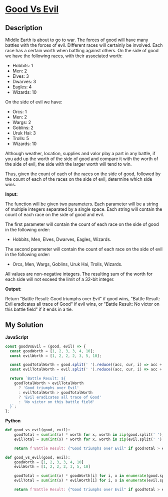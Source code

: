 # [Good Vs Evil](https://www.codewars.com/kata/52761ee4cffbc69732000738)

## Description

Middle Earth is about to go to war. The forces of good will have many battles with the forces of evil. Different races will certainly be involved. Each race has a certain worth when battling against others. On the side of good we have the following races, with their associated worth:

- Hobbits: 1
- Men: 2
- Elves: 3
- Dwarves: 3
- Eagles: 4
- Wizards: 10

On the side of evil we have:

- Orcs: 1
- Men: 2
- Wargs: 2
- Goblins: 2
- Uruk Hai: 3
- Trolls: 5
- Wizards: 10

Although weather, location, supplies and valor play a part in any battle, if you add up the worth of the side of good and compare it with the worth of the side of evil, the side with the larger worth will tend to win.

Thus, given the count of each of the races on the side of good, followed by the count of each of the races on the side of evil, determine which side wins.

**Input:**

The function will be given two parameters. Each parameter will be a string of multiple integers separated by a single space. Each string will contain the count of each race on the side of good and evil.

The first parameter will contain the count of each race on the side of good in the following order:

- Hobbits, Men, Elves, Dwarves, Eagles, Wizards.

The second parameter will contain the count of each race on the side of evil in the following order:

- Orcs, Men, Wargs, Goblins, Uruk Hai, Trolls, Wizards.

All values are non-negative integers. The resulting sum of the worth for each side will not exceed the limit of a 32-bit integer.

**Output:**

Return "Battle Result: Good triumphs over Evil" if good wins, "Battle Result: Evil eradicates all trace of Good" if evil wins, or "Battle Result: No victor on this battle field" if it ends in a tie.

## My Solution

**JavaScript**

```js
const goodVsEvil = (good, evil) => {
  const goodWorth = [1, 2, 3, 3, 4, 10];
  const evilWorth = [1, 2, 2, 2, 3, 5, 10];

  const goodTotalWorth = good.split(' ').reduce((acc, cur, i) => acc + cur * goodWorth[i], 0);
  const evilTotalWorth = evil.split(' ').reduce((acc, cur, i) => acc + cur * evilWorth[i], 0);

  return `Battle Result: ${
    goodTotalWorth > evilTotalWorth
      ? 'Good triumphs over Evil'
      : evilTotalWorth > goodTotalWorth
      ? 'Evil eradicates all trace of Good'
      : 'No victor on this battle field'
  }`;
};
```

**Python**

```py
def good_vs_evil(good, evil):
    goodTotal = sum(int(x) * worth for x, worth in zip(good.split(' '), [1, 2, 3, 3, 4, 10]))
    evilTotal = sum(int(x) * worth for x, worth in zip(evil.split(' '), [1, 2, 2, 2, 3, 5, 10]))

    return f'Battle Result: {"Good triumphs over Evil" if goodTotal > evilTotal else "Evil eradicates all trace of Good" if evilTotal > goodTotal else "No victor on this battle field"}'
```

```py
def good_vs_evil(good, evil):
    goodWorth = [1, 2, 3, 3, 4, 10]
    evilWorth = [1, 2, 2, 2, 3, 5, 10]

    goodTotal = sum(int(x) * goodWorth[i] for i, x in enumerate(good.split(' ') ))
    evilTotal = sum(int(x) * evilWorth[i] for i, x in enumerate(evil.split(' ') ))

    return f'Battle Result: {"Good triumphs over Evil" if goodTotal > evilTotal else "Evil eradicates all trace of Good" if evilTotal > goodTotal else "No victor on this battle field"}'
```
